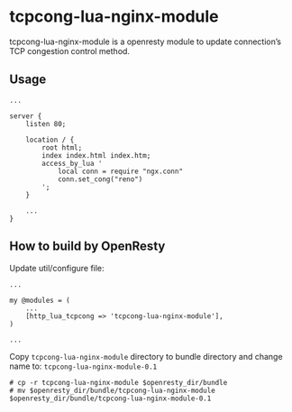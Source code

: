 # tcpcong-lua-nginx-module

tcpcong-lua-nginx-module is a openresty module to update connection’s TCP congestion control method.

## Usage

```
...

server {
    listen 80;

    location / {
        root html;
        index index.html index.htm;
        access_by_lua '
            local conn = require "ngx.conn"
            conn.set_cong("reno")
        ';
    }

    ...
}
```

## How to build by OpenResty

Update util/configure file:

```
...

my @modules = (
    ...
    [http_lua_tcpcong => 'tcpcong-lua-nginx-module'],
)

...
```

Copy `tcpcong-lua-nginx-module` directory to bundle directory and change name to: `tcpcong-lua-nginx-module-0.1`

```
# cp -r tcpcong-lua-nginx-module $openresty_dir/bundle
# mv $openresty_dir/bundle/tcpcong-lua-nginx-module $openresty_dir/bundle/tcpcong-lua-nginx-module-0.1
```
